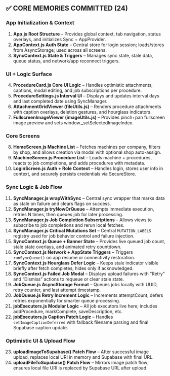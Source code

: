 ## ✅ CORE MEMORIES COMMITTED (24)

### App Initialization & Context
1. **App.js Root Structure** – Provides global context, tab navigation, status overlays, and initializes Sync + AppProvider.
2. **AppContext.js Auth State** – Central store for login session; loads/stores from AsyncStorage; used across all screens.
3. **SyncContext.js State & Triggers** – Manages sync state, stale data, queue status, and network/app reconnect triggers.

### UI + Logic Surface
4. **ProcedureCard.js Core UI Logic** – Handles optimistic attachments, captions, modal editing, and job subscriptions per procedure.
5. **ProcedureSettings.js Interval UI** – Displays and updates interval days and last completed date using SyncManager.
6. **AttachmentGridViewer (fileUtils.js)** – Renders procedure attachments with caption overlays, deletion gestures, and hourglass indicators.
7. **FullscreenImageViewer (imageUtils.js)** – Provides pinch+pan fullscreen image preview and sets window._setSelectedImageIndex.

### Core Screens
8. **HomeScreen.js Machine List** – Fetches machines per company, filters by shop, and allows creation via modal with optional shop auto-assign.
9. **MachineScreen.js Procedure List** – Loads machine + procedures, reacts to job completions, and adds procedures with metadata.
10. **LoginScreen.js Auth + Role Context** – Handles login, stores user info in context, and securely persists credentials via SecureStore.

### Sync Logic & Job Flow
11. **SyncManager.js wrapWithSync** – Central sync wrapper that marks data as stale on failure and clears flags on success.
12. **SyncManager.js tryNowOrQueue** – Attempts immediate execution, retries N times, then queues job for later processing.
13. **SyncManager.js Job Completion Subscriptions** – Allows views to subscribe to job completions and rerun local fetches.
14. **SyncManager.js Critical Mutations Set** – Central `MUTATION_LABELS` registry used for job behavior control and failure injection.
15. **SyncContext.js Queue + Banner State** – Provides live queued job count, stale state overlays, and animated retry countdown.
16. **SyncContext.js Network + AppState Triggers** – Triggers `runSyncQueue()` on app resume or connectivity restoration.
17. **SyncContext.js Hourglass Defer Logic** – Keeps stale indicator visible briefly after fetch completes; hides only if acknowledged.
18. **SyncContext.js Failed Job Modal** – Displays upload failures with “Retry” and “Dismiss” actions to requeue or clear stale state.
19. **JobQueue.js AsyncStorage Format** – Queues jobs locally with UUID, retry counter, and last attempt timestamp.
20. **JobQueue.js Retry Increment Logic** – Increments attemptCount, defers retries exponentially for smarter queue processing.
21. **jobExecutors.js Modular Logic** – All job executors live here; includes addProcedure, markComplete, saveDescription, etc.
22. **jobExecutors.js Caption Patch Logic** – Handles `setImageCaptionDeferred` with fallback filename parsing and final Supabase caption update.

### Optimistic UI & Upload Flow
23. **uploadImageToSupabase() Patch Flow** – After successful image upload, replaces local URI in memory and Supabase with final URL.
24. **uploadFileToSupabase() Patch Flow** – Mirrors image patch flow; ensures local file URI is replaced by Supabase URL after upload.

